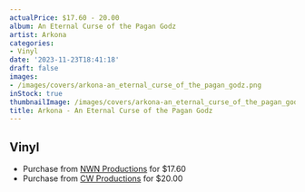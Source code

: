 ```yaml
---
actualPrice: $17.60 - 20.00
album: An Eternal Curse of the Pagan Godz
artist: Arkona
categories:
- Vinyl
date: '2023-11-23T18:41:18'
draft: false
images:
- /images/covers/arkona-an_eternal_curse_of_the_pagan_godz.png
inStock: true
thumbnailImage: /images/covers/arkona-an_eternal_curse_of_the_pagan_godz-thumb.png
title: Arkona - An Eternal Curse of the Pagan Godz
---
```


## Vinyl
* Purchase from [NWN Productions](http://shop.nwnprod.com/index.php?route=product/product&path=75&product_id=24801&sort=pd.name&order=ASC) for $17.60
* Purchase from [CW Productions](https://shop.cwproductions.net/products/arkona-an-eternal-curse-of-the-pagan-godz-lp) for $20.00
